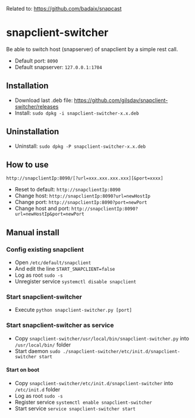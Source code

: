 Related to: https://github.com/badaix/snapcast

# snapclient-switcher
Be able to switch host (snapserver) of snapclient by a simple rest call.
* Default port: `8090`
* Default snapserver: `127.0.0.1:1704`

## Installation
* Download last .deb file: https://github.com/gilsdav/snapclient-switcher/releases
* Install: `sudo dpkg -i snapclient-switcher-x.x.deb`

## Uninstallation
* Uninstall: `sudo dpkg -P snapclient-switcher-x.x.deb`

## How to use
`http://snapclientIp:8090/[?url=xxx.xxx.xxx.xxx][&port=xxxx]`
* Reset to default: `http://snapclientIp:8090`
* Change host: `http://snapclientIp:8090?url=newHostIp`
* Change port: `http://snapclientIp:8090?port=newPort`
* Change host and port: `http://snapclientIp:8090?url=newHostIp&port=newPort`

## Manual install
### Config existing snapclient
* Open `/etc/default/snapclient`
* And edit the line `START_SNAPCLIENT=false`
* Log as root `sudo -s`
* Unregister service `systemctl disable snapclient`

### Start snapclient-switcher
* Execute `python snapclient-switcher.py [port]`

### Start snapclient-switcher as service ##
* Copy `snapclient-switcher/usr/local/bin/snapclient-switcher.py` into `/usr/local/bin/` folder
* Start daemon `sudo ./snapclient-switcher/etc/init.d/snapclient-switcher start`
#### Start on boot
* Copy `snapclient-switcher/etc/init.d/snapclient-switcher` into `/etc/init.d` folder
* Log as root `sudo -s`
* Register service `systemctl enable snapclient-switcher`
* Start service `service snapclient-switcher start`



